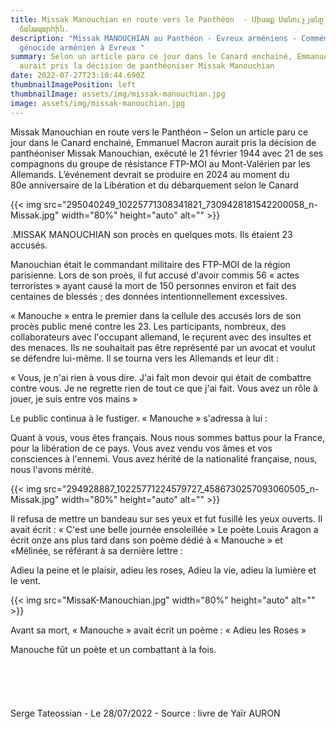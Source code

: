 ```yaml
---
title: Missak Manouchian en route vers le Panthéon  - Միսաք Մանուչյանը Պանթեոն
  ճանապարհին.
description: "Missak MANOUCHIAN au Panthéon - Evreux arméniens - Commémoration
  génocide arménien à Evreux "
summary: Selon un article paru ce jour dans le Canard enchainé, Emmanuel Macron
  aurait pris la décision de panthéoniser Missak Manouchian
date: 2022-07-27T23:10:44.690Z
thumbnailImagePosition: left
thumbnailImage: assets/img/missak-manouchian.jpg
image: assets/img/missak-manouchian.jpg
---
```

Missak Manouchian en route vers le Panthéon –
Selon un article paru ce jour dans le Canard enchainé, Emmanuel Macron aurait pris la décision de panthéoniser Missak Manouchian, exécuté le 21 février 1944 avec 21 de ses compagnons du groupe de résistance FTP-MOI au Mont-Valérien par les Allemands. L’événement devrait se produire en 2024 au moment du 80e anniversaire de la Libération et du débarquement selon le Canard

{{< img src="295040249_10225771308341821_7309428181542200058_n-Missak.jpg" width="80%" height="auto" alt="" >}} 

.MISSAK MANOUCHIAN son procès en quelques mots. Ils étaient 23 accusés. 

Manouchian était le commandant militaire des FTP-MOI de la région parisienne. Lors de son proès, il fut accusé d'avoir commis 56 « actes terroristes » ayant causé la mort de 150 personnes environ et fait des centaines de blessés ; des données intentionnellement excessives. 

« Manouche » entra le premier dans la cellule des accusés lors de son procès public mené contre les 23. Les participants, nombreux, des collaborateurs avec l'occupant allemand, le reçurent avec des insultes et des menaces. Ils ne souhaitait pas être représenté par un avocat et voulut se défendre lui-même. Il se tourna vers les Allemands et leur dit : 

« Vous, je n'ai rien à vous dire. J'ai fait mon devoir qui était de combattre contre vous. Je ne regrette rien de tout ce que j'ai fait. Vous avez un rôle à jouer, je suis entre vos mains »

Le public continua à le fustiger. « Manouche » s'adressa à lui :

Quant à vous, vous êtes français. Nous nous sommes battus pour la France, pour la libération de ce pays. Vous avez vendu vos âmes et vos consciences à l'ennemi. Vous avez hérité de la nationalité française, nous, nous l'avons mérité. 

{{< img src="294928887_10225771224579727_4586730257093060505_n-Missak.jpg" width="80%" height="auto" alt="" >}} 

Il refusa de mettre un bandeau sur ses yeux et fut fusillé les yeux ouverts. Il avait écrit : « C'est une belle journée ensoleillée »
Le poète Louis Aragon a écrit onze ans plus tard dans son poème dédié à « Manouche » et «Mélinée, se référant à sa dernière lettre :

Adieu la peine et le plaisir, adieu les roses,
Adieu la vie, adieu la lumière et le vent. 

{{< img src="MissaK-Manouchian.jpg" width="80%" height="auto" alt="" >}} 

Avant sa mort, « Manouche » avait écrit un poème : « Adieu les Roses » 

Manouche fût un poète et un combattant à la fois.\
\
\
\
\
\
Serge Tateossian - Le 28/07/2022  - Source : livre de Yaïr AURON